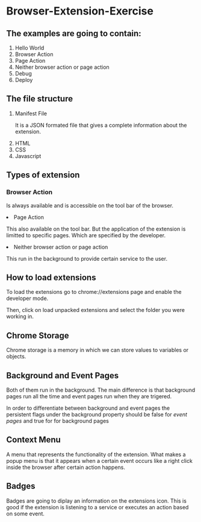 # Browser-Extension-Exercise

## The examples are going to contain:
<ol>
<li>Hello World</li>
<li>Browser Action</li>
<li>Page Action</li>
<li>Neither browser action or page action</li>
<li>Debug</li>
<li>Deploy</li>
</ol>

<h2>The file structure</h2>
<ol>
    <li>Manifest File<br/><p>It is a JSON formated file that gives a complete information about the extension.</p></li>
    <li>HTML</li>
    <li>CSS</li>
    <li>Javascript</li>
</ol>

<h2>Types of extension</h2>
<h3>Browser Action</h3>
<p>Is always available and is accessible on the tool bar of the browser.</p>
<li>Page Action</li>
<p>This also available on the tool bar. But the application of the extension is limitted to specific pages. Which are specified by the developer.</p>
<li>Neither browser action or page action</li>
<p>This run in the background to provide certain service to the user.</p>

<h2>How to load extensions</h2>
<p>To load the extensions go to chrome://extensions page and enable the developer mode.</p>
<p>Then, click on load unpacked extensions and select the folder you were working in.</p>
<h2>Chrome Storage</h2>
<p>Chrome storage is a memory in which we can store values to variables or objects.</p>

<h2>Background and Event Pages</h2>
<p>
Both of them run in the background. The main difference is that background pages run all the time and event pages run when they are trigered.
</p>
<p>In order to differentiate between background and event pages the persistent flags under the background property should be false for <em>event pages</em> and true for <em></em> for background pages</p>

<h2>Context Menu</h2>
<p>A menu that represents the functionality of the extension. What makes a popup menu is that it appears when a certain event occurs like a right click inside the browser after certain action happens.</p>

<h2> Badges</h2>
<p>
Badges are going to diplay an information on the extensions icon. This is good if the extension is listening to a service or executes an action based on some event.
</p>